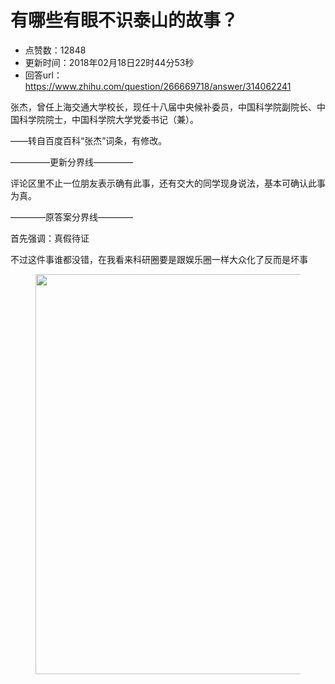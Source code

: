 # 有哪些有眼不识泰山的故事？
- 点赞数：12848
- 更新时间：2018年02月18日22时44分53秒
- 回答url：https://www.zhihu.com/question/266669718/answer/314062241
<body>
 <p data-pid="fQcpk54L">张杰，曾任上海交通大学校长，现任十八届中央候补委员，中国科学院副院长、中国科学院院士，中国科学院大学党委书记（兼）。</p>
 <p data-pid="YskU1hBz">——转自百度百科“张杰”词条，有修改。</p>
 <p data-pid="YxBWghvh">–––––––––更新分界线–––––––––</p>
 <p data-pid="g3xswTHC">评论区里不止一位朋友表示确有此事，还有交大的同学现身说法，基本可确认此事为真。</p>
 <p data-pid="JI1j9zzY">––––––––原答案分界线––––––––</p>
 <p data-pid="JblnFwjx">首先强调：真假待证</p>
 <p data-pid="_jz87R3G">不过这件事谁都没错，在我看来科研圈要是跟娱乐圈一样大众化了反而是坏事</p>
 <figure>
  <img src="https://picx.zhimg.com/50/v2-c85fdf371e011b8068062046b94d41c2_720w.jpg?source=1940ef5c" data-rawwidth="640" data-rawheight="942" data-original-token="v2-c85fdf371e011b8068062046b94d41c2" class="origin_image zh-lightbox-thumb" width="640" data-original="https://pica.zhimg.com/v2-c85fdf371e011b8068062046b94d41c2_r.jpg?source=1940ef5c">
 </figure>
</body>